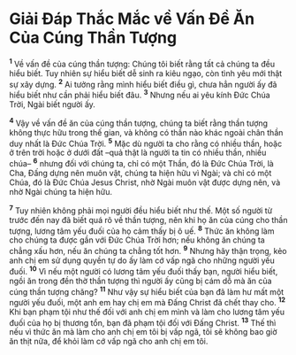 # Giải Ðáp Thắc Mắc về Vấn Ðề Ăn Của Cúng Thần Tượng
<sup><b>1</b></sup> Về vấn đề của cúng thần tượng: Chúng tôi biết rằng tất cả chúng ta đều hiểu biết. Tuy nhiên sự hiểu biết dễ sinh ra kiêu ngạo, còn tình yêu mới thật sự xây dựng. <sup><b>2</b></sup> Ai tưởng rằng mình hiểu biết điều gì, chưa hẳn người ấy đã hiểu biết như cần phải hiểu biết đâu. <sup><b>3</b></sup> Nhưng nếu ai yêu kính Ðức Chúa Trời, Ngài biết người ấy.

<sup><b>4</b></sup> Vậy về vấn đề ăn của cúng thần tượng, chúng ta biết rằng thần tượng không thực hữu trong thế gian, và không có thần nào khác ngoài chân thần duy nhất là Ðức Chúa Trời. <sup><b>5</b></sup> Mặc dù người ta cho rằng có nhiều thần, hoặc ở trên trời hoặc ở dưới đất –quả thật là người ta tin có nhiều thần, nhiều chúa– <sup><b>6</b></sup> nhưng đối với chúng ta, chỉ có một Thần, đó là Ðức Chúa Trời, là Cha, Ðấng dựng nên muôn vật, chúng ta hiện hữu vì Ngài; và chỉ có một Chúa, đó là Ðức Chúa Jesus Christ, nhờ Ngài muôn vật được dựng nên, và nhờ Ngài chúng ta hiện hữu.

<sup><b>7</b></sup> Tuy nhiên không phải mọi người đều hiểu biết như thế. Một số người từ trước đến nay đã biết quá rõ về thần tượng, nên khi họ ăn của cúng cho thần tượng, lương tâm yếu đuối của họ cảm thấy bị ô uế. <sup><b>8</b></sup> Thức ăn không làm cho chúng ta được gần với Ðức Chúa Trời hơn; nếu không ăn chúng ta chẳng xấu hơn, nếu ăn chúng ta chẳng tốt hơn. <sup><b>9</b></sup> Nhưng hãy thận trọng, kẻo anh chị em sử dụng quyền tự do ấy làm cớ vấp ngã cho những người yếu đuối. <sup><b>10</b></sup> Vì nếu một người có lương tâm yếu đuối thấy bạn, người hiểu biết, ngồi ăn trong đền thờ thần tượng thì người ấy cũng bị cám dỗ mà ăn của cúng thần tượng chăng? <sup><b>11</b></sup> Như vậy sự hiểu biết của bạn đã làm hư mất một người yếu đuối, một anh em hay chị em mà Ðấng Christ đã chết thay cho. <sup><b>12</b></sup> Khi bạn phạm tội như thế đối với anh chị em mình và làm cho lương tâm yếu đuối của họ bị thương tổn, bạn đã phạm tội đối với Ðấng Christ. <sup><b>13</b></sup> Thế thì nếu vì thức ăn mà làm cho anh chị em tôi bị vấp ngã, tôi sẽ không bao giờ ăn thịt nữa, để khỏi làm cớ vấp ngã cho anh chị em tôi.

